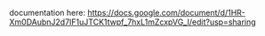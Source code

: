 documentation here: https://docs.google.com/document/d/1HR-Xm0DAubnJ2d7IF1uJTCK1twpf_7hxL1mZcxpVG_I/edit?usp=sharing
